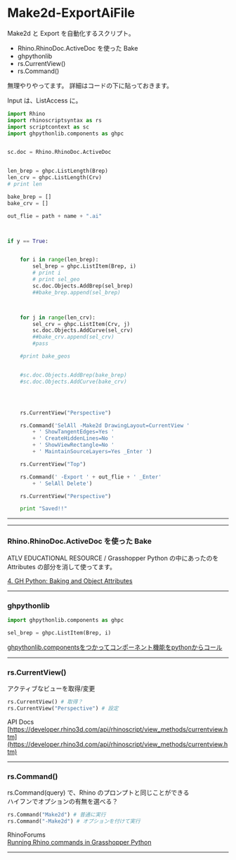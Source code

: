 # Make2d-ExportAiFile  

Make2d と Export を自動化するスクリプト。  

- Rhino.RhinoDoc.ActiveDoc を使った Bake  
- ghpythonlib  
- rs.CurrentView()  
- rs.Command()  

無理やりやってます。 詳細はコードの下に貼っておきます。  

Input は、ListAccess に。


```python
import Rhino
import rhinoscriptsyntax as rs
import scriptcontext as sc
import ghpythonlib.components as ghpc


sc.doc = Rhino.RhinoDoc.ActiveDoc


len_brep = ghpc.ListLength(Brep)
len_crv = ghpc.ListLength(Crv)
# print len

bake_brep = []
bake_crv = []

out_flie = path + name + ".ai"



if y == True:


    for i in range(len_brep):
        sel_brep = ghpc.ListItem(Brep, i)
        # print i
        # print sel_geo
        sc.doc.Objects.AddBrep(sel_brep)
        ##bake_brep.append(sel_brep)



    for j in range(len_crv):
        sel_crv = ghpc.ListItem(Crv, j)
        sc.doc.Objects.AddCurve(sel_crv)
        ##bake_crv.append(sel_crv)
        #pass

    #print bake_geos


    #sc.doc.Objects.AddBrep(bake_brep)
    #sc.doc.Objects.AddCurve(bake_crv)




    rs.CurrentView("Perspective")

    rs.Command('SelAll -Make2d DrawingLayout=CurrentView '
        + ' ShowTangentEdges=Yes '
        + ' CreateHiddenLines=No '
        + ' ShowViewRectangle=No '
        + ' MaintainSourceLayers=Yes _Enter ')

    rs.CurrentView("Top")

    rs.Command(' -Export ' + out_flie + ' _Enter'
        + ' SelAll Delete')

    rs.CurrentView("Perspective")

    print "Saved!!"


```


---  

---  

### Rhino.RhinoDoc.ActiveDoc を使った Bake  


ATLV EDUCATIONAL RESOURCE / Grasshopper Python の中にあったのを Attributes の部分を消して使ってます。  

[4. GH Python: Baking and Object Attributes](http://atlv.org/education/ghpython/#4)


---  


### ghpythonlib  

```Python
import ghpythonlib.components as ghpc

sel_brep = ghpc.ListItem(Brep, i)

```

 [ghpythonlib.componentsをつかってコンポーネント機能をpythonからコール](http://am.d-xx.com/2015/06/04/ghpythonlib-components%E3%82%92%E3%81%A4%E3%81%8B%E3%81%A3%E3%81%A6%E3%82%B3%E3%83%B3%E3%83%9D%E3%83%BC%E3%83%8D%E3%83%B3%E3%83%88%E6%A9%9F%E8%83%BD%E3%82%92python%E3%81%8B%E3%82%89%E3%82%B3%E3%83%BC/)  


---  


### rs.CurrentView()  

アクティブなビューを取得/変更  

```python
rs.CurrentView() # 取得？
rs.CurrentView("Perspective") # 設定

```

API Docs  
[https://developer.rhino3d.com/api/rhinoscript/view_methods/currentview.htm](https://developer.rhino3d.com/api/rhinoscript/view_methods/currentview.htm)


---  


### rs.Command()  

rs.Command(query) で、Rhino のプロンプトと同じことができる  
ハイフンでオプションの有無を選べる？  

```python
rs.Command("Make2d") # 普通に実行
rs.Command("-Make2d") # オプションを付けて実行

```

RhinoForums  
[Running Rhino commands in Grasshopper Python](https://discourse.mcneel.com/t/running-rhino-commands-in-grasshopper-python/22380)



---  
